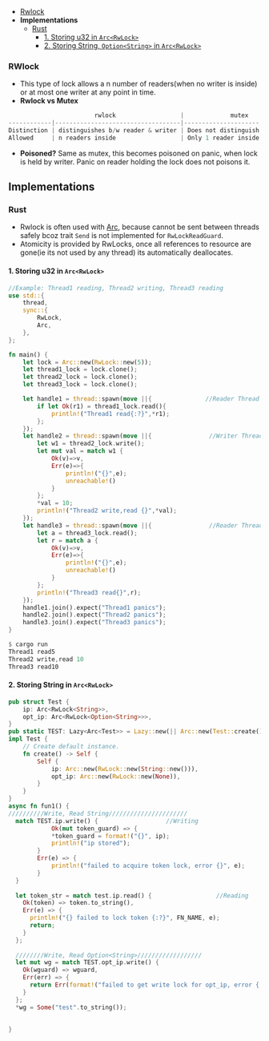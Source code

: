 - [Rwlock](#rwl)
- **Implementations**
  - [Rust](#ru)
    - [1. Storing u32 in `Arc<RwLock>`](#e1)
    - [2. Storing String, `Option<String>` in `Arc<RwLock>`](#e2)

<a name=rwl></a>
### RWlock
- This type of lock allows a n number of readers(when no writer is inside) or at most one writer at any point in time.
- **Rwlock vs Mutex**
```c
                        rwlock                  |             mutex
------------|-----------------------------------|--------------------- 
Distinction | distinguishes b/w reader & writer | Does not distinguish between readers or writers that acquire the lo
Allowed     | n readers inside                  | Only 1 reader inside CS.            
```
- **Poisoned?** Same as mutex, this becomes poisoned on panic, when lock is held by writer. Panic on reader holding the lock does not poisons it.

## Implementations
### Rust
- Rwlock is often used with [Arc](/Languages/Programming_Languages/Rust/Threading/), because cannot be sent between threads safely bcoz trait `Send` is not implemented for `RwLockReadGuard`.
- Atomicity is provided by RwLocks, once all references to resource are gone(ie its not used by any thread) its automatically deallocates.
<a name=e1></a>
#### 1. Storing u32 in `Arc<RwLock>`
```rs
//Example: Thread1 reading, Thread2 writing, Thread3 reading
use std::{
    thread,
    sync::{
        RwLock,
        Arc,
    },
};

fn main() {
    let lock = Arc::new(RwLock::new(5));
    let thread1_lock = lock.clone();
    let thread2_lock = lock.clone();
    let thread3_lock = lock.clone();

    let handle1 = thread::spawn(move ||{               //Reader Thread
        if let Ok(r1) = thread1_lock.read(){
            println!("Thread1 read{:?}",*r1);    
        };
    });
    let handle2 = thread::spawn(move ||{                //Writer Thread
        let w1 = thread2_lock.write();
        let mut val = match w1 {
            Ok(v)=>v,
            Err(e)=>{
                println!("{}",e);
                unreachable!()
            }
        };
        *val = 10;
        println!("Thread2 write,read {}",*val);
    });
    let handle3 = thread::spawn(move ||{                //Reader Thread
        let a = thread3_lock.read();
        let r = match a {
            Ok(v)=>v,
            Err(e)=>{
                println!("{}",e);
                unreachable!()
            }
        };
        println!("Thread3 read{}",r);
    });
    handle1.join().expect("Thread1 panics");
    handle2.join().expect("Thread2 panics");
    handle3.join().expect("Thread3 panics");
}

$ cargo run
Thread1 read5
Thread2 write,read 10
Thread3 read10
```

<a name=e2></a>
#### 2. Storing String in `Arc<RwLock>`
```rs
pub struct Test {
    ip: Arc<RwLock<String>>,
    opt_ip: Arc<RwLock<Option<String>>>,
}
pub static TEST: Lazy<Arc<Test>> = Lazy::new(|| Arc::new(Test::create()));
impl Test {
    // Create default instance.
    fn create() -> Self {
        Self {
            ip: Arc::new(RwLock::new(String::new())),
            opt_ip: Arc::new(RwLock::new(None)),
        }
    }
}
async fn fun1() {
//////////Write, Read String//////////////////////
  match TEST.ip.write() {                   //Writing
            Ok(mut token_guard) => {
            *token_guard = format!("{}", ip);
            println!("ip stored");
        }
        Err(e) => {
            println!("failed to acquire token lock, error {}", e);
        }
  }
  
  let token_str = match test.ip.read() {                  //Reading
    Ok(token) => token.to_string(),
    Err(e) => {
      println!("{} failed to lock token {:?}", FN_NAME, e);
      return;
    }
  };
  
  ////////Write, Read Option<String>//////////////////
  let mut wg = match TEST.opt_ip.write() {
    Ok(wguard) => wguard,
    Err(err) => {
      return Err(format!("failed to get write lock for opt_ip, error {:?}",err));
    }
  };
  *wg = Some("test".to_string());
  
  
}
```
